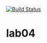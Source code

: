 [![Build Status](https://travis-ci.org/CyrilusK/lab04.svg?branch=master)](https://travis-ci.org/CyrilusK/lab04)
# lab04
